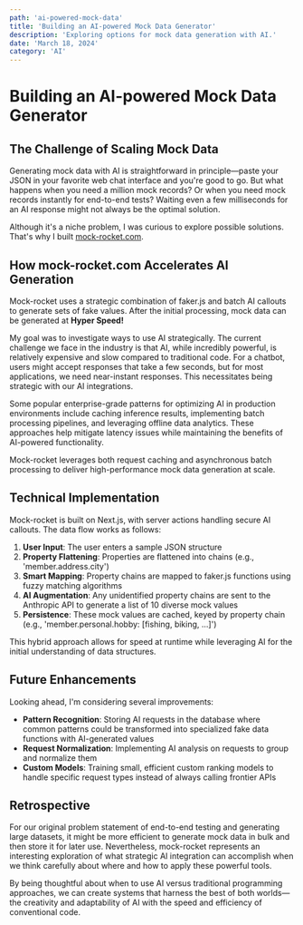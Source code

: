 ```yaml
---
path: 'ai-powered-mock-data'
title: 'Building an AI-powered Mock Data Generator'
description: 'Exploring options for mock data generation with AI.'
date: 'March 18, 2024'
category: 'AI'
---
```


# Building an AI-powered Mock Data Generator

## The Challenge of Scaling Mock Data

Generating mock data with AI is straightforward in principle—paste your JSON in your favorite web chat interface and you're good to go. But what happens when you need a million mock records? Or when you need mock records instantly for end-to-end tests? Waiting even a few milliseconds for an AI response might not always be the optimal solution.

Although it's a niche problem, I was curious to explore possible solutions. That's why I built [mock-rocket.com](http://mock-rocket.com).

## How mock-rocket.com Accelerates AI Generation

Mock-rocket uses a strategic combination of faker.js and batch AI callouts to generate sets of fake values. After the initial processing, mock data can be generated at **Hyper Speed!**

My goal was to investigate ways to use AI strategically. The current challenge we face in the industry is that AI, while incredibly powerful, is relatively expensive and slow compared to traditional code. For a chatbot, users might accept responses that take a few seconds, but for most applications, we need near-instant responses. This necessitates being strategic with our AI integrations.

Some popular enterprise-grade patterns for optimizing AI in production environments include caching inference results, implementing batch processing pipelines, and leveraging offline data analytics. These approaches help mitigate latency issues while maintaining the benefits of AI-powered functionality.

Mock-rocket leverages both request caching and asynchronous batch processing to deliver high-performance mock data generation at scale.

## Technical Implementation

Mock-rocket is built on Next.js, with server actions handling secure AI callouts. The data flow works as follows:

1. **User Input**: The user enters a sample JSON structure
2. **Property Flattening**: Properties are flattened into chains (e.g., 'member.address.city')
3. **Smart Mapping**: Property chains are mapped to faker.js functions using fuzzy matching algorithms
4. **AI Augmentation**: Any unidentified property chains are sent to the Anthropic API to generate a list of 10 diverse mock values
5. **Persistence**: These mock values are cached, keyed by property chain (e.g., 'member.personal.hobby: [fishing, biking, ...]')

This hybrid approach allows for speed at runtime while leveraging AI for the initial understanding of data structures.

## Future Enhancements

Looking ahead, I'm considering several improvements:

- **Pattern Recognition**: Storing AI requests in the database where common patterns could be transformed into specialized fake data functions with AI-generated values
- **Request Normalization**: Implementing AI analysis on requests to group and normalize them
- **Custom Models**: Training small, efficient custom ranking models to handle specific request types instead of always calling frontier APIs

## Retrospective

For our original problem statement of end-to-end testing and generating large datasets, it might be more efficient to generate mock data in bulk and then store it for later use. Nevertheless, mock-rocket represents an interesting exploration of what strategic AI integration can accomplish when we think carefully about where and how to apply these powerful tools.

By being thoughtful about when to use AI versus traditional programming approaches, we can create systems that harness the best of both worlds—the creativity and adaptability of AI with the speed and efficiency of conventional code.
